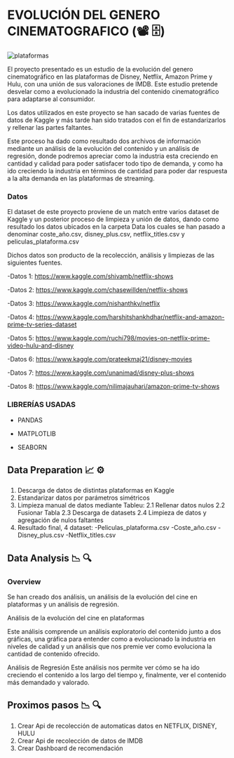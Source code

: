 # EVOLUCIÓN DEL GENERO CINEMATOGRAFICO (:film_projector: :file_cabinet:)

![plataformas](https://user-images.githubusercontent.com/71724254/116782262-53045880-aa88-11eb-9e58-44c275e46b33.png)



El proyecto presentado es un estudio de la evolución del genero cinematográfico en las plataformas de Disney, Netflix, Amazon Prime y Hulu, con una unión de sus valoraciones de IMDB. Este estudio pretende desvelar como a evolucionado la industria del contenido cinematográfico para adaptarse al consumidor.

Los datos utilizados en este proyecto se han sacado de varias fuentes de datos de Kaggle y más tarde han sido tratados con el fin de estandarizarlos y rellenar las partes faltantes.

Este proceso ha dado como resultado dos archivos de información mediante un análisis de la evolución del contenido y un análisis de regresión, donde podremos apreciar como la industria esta creciendo en cantidad y calidad para poder satisfacer todo tipo de demanda, y como ha ido creciendo la industria en términos de cantidad para poder dar respuesta a la alta demanda en las plataformas de streaming.


### Datos

El dataset de este proyecto proviene de un match entre varios dataset de Kaggle y un posterior proceso de limpieza y unión de datos, dando como resultado los datos ubicados en la carpeta Data los cuales se han pasado a denominar coste_año.csv, disney_plus.csv, netflix_titles.csv y peliculas_plataforma.csv 

Dichos datos son producto de la recolección, análisis y limpiezas de las siguientes fuentes.

-Datos 1: https://www.kaggle.com/shivamb/netflix-shows

-Datos 2: https://www.kaggle.com/chasewillden/netflix-shows

-Datos 3: https://www.kaggle.com/nishanthkv/netflix

-Datos 4: https://www.kaggle.com/harshitshankhdhar/netflix-and-amazon-prime-tv-series-dataset

-Datos 5: https://www.kaggle.com/ruchi798/movies-on-netflix-prime-video-hulu-and-disney

-Datos 6: https://www.kaggle.com/prateekmaj21/disney-movies

-Datos 7: https://www.kaggle.com/unanimad/disney-plus-shows

-Datos 8: https://www.kaggle.com/nilimajauhari/amazon-prime-tv-shows


### LIBRERÍAS USADAS

- PANDAS

- MATPLOTLIB
- SEABORN

## Data Preparation :chart_with_upwards_trend: :gear:

1. Descarga de datos de distintas plataformas en Kaggle
2. Estandarizar datos por parámetros simétricos
3. Limpieza manual de datos mediante Tableu:
	2.1 Rellenar datos nulos
	2.2 Fusionar Tabla
	2.3 Descarga de datasets
	2.4 Limpieza de datos y agregación de nulos faltantes
3. Resultado final, 4 dataset:
	-Peliculas_plataforma.csv
	-Coste_año.csv
	-Disney_plus.csv
	-Netflix_titles.csv


## Data Analysis :chart_with_downwards_trend: :mag:

### Overview

Se han creado dos análisis, un análisis de la evolución del cine en plataformas y un análisis de regresión.

Análisis de la evolución del cine en plataformas

Este análisis comprende un análisis exploratorio del contenido junto a dos gráficas, una gráfica para entender como a evolucionado la industria en niveles de calidad y un análisis que nos premie ver como evoluciona la cantidad de contenido ofrecido.

Análisis de Regresión
Este análisis nos permite ver cómo se ha ido creciendo el contenido a los largo del tiempo y, finalmente, ver el contenido más demandado y valorado.



## Proximos pasos :chart_with_downwards_trend: :mag:
1. Crear Api de recolección de automaticas datos en NETFLIX, DISNEY, HULU 
2. Crear Api de recolección de datos de IMDB
2. Crear Dashboard de recomendación
